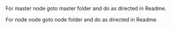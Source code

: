 For master node goto master folder and do as directed in Readme.

For node node goto node folder and do as directed in Readme.

